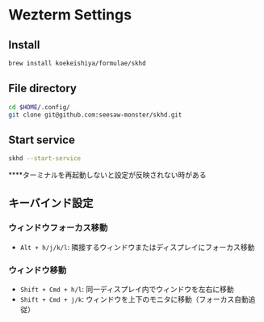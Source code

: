 # Wezterm Settings
## Install
```bash
brew install koekeishiya/formulae/skhd
```
## File directory
```bash
cd $HOME/.config/
git clone git@github.com:seesaw-monster/skhd.git
```
## Start service
```bash
skhd --start-service
```
****ターミナルを再起動しないと設定が反映されない時がある

## キーバインド設定
### ウィンドウフォーカス移動
- `Alt + h/j/k/l`: 隣接するウィンドウまたはディスプレイにフォーカス移動

### ウィンドウ移動
- `Shift + Cmd + h/l`: 同一ディスプレイ内でウィンドウを左右に移動
- `Shift + Cmd + j/k`: ウィンドウを上下のモニタに移動（フォーカス自動追従）
